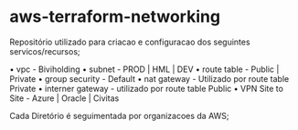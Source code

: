 # aws-terraform-networking

Repositório utilizado para criacao e configuracao dos seguintes servicos/recursos;

•	vpc - Biviholding
•	subnet - PROD | HML | DEV
•	route table - Public | Private
•	group security - Default 
•	nat gateway - Utilizado por route table Private 
•	interner gateway - utilizado por route table Public
•   VPN Site to Site - Azure | Oracle | Civitas 


Cada Diretório é seguimentada por organizacoes da AWS;

